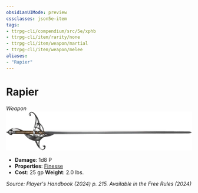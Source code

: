 ```yaml
---
obsidianUIMode: preview
cssclasses: json5e-item
tags:
- ttrpg-cli/compendium/src/5e/xphb
- ttrpg-cli/item/rarity/none
- ttrpg-cli/item/weapon/martial
- ttrpg-cli/item/weapon/melee
aliases: 
- "Rapier"
---
```

# Rapier
*Weapon*  
![](3-Compendium/items/img/rapier.webp#right)

- **Damage**: 1d8 P
- **Properties**: [Finesse](3-Compendium/rules/item-properties.md#Finesse)
- **Cost**: 25 gp
**Weight**: 2.0 lbs.

*Source: Player's Handbook (2024) p. 215. Available in the Free Rules (2024)*